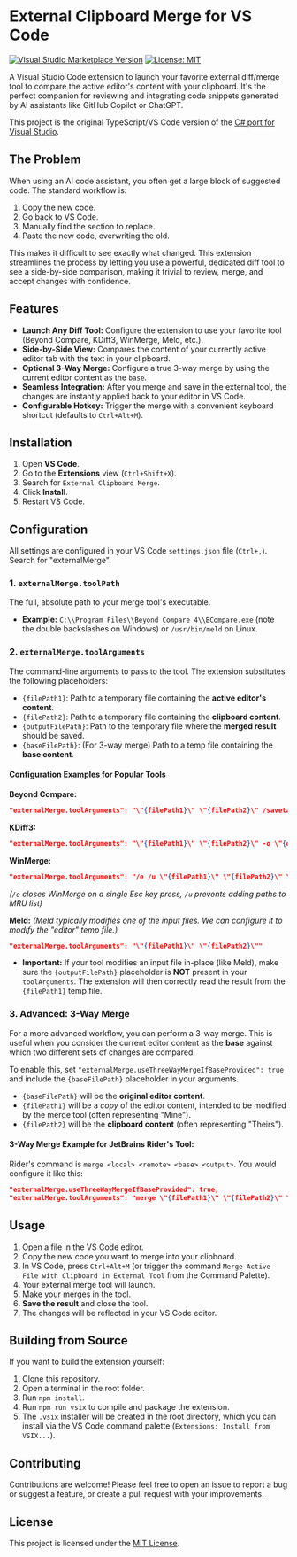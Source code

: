 # External Clipboard Merge for VS Code

[![Visual Studio Marketplace Version](https://img.shields.io/visual-studio-marketplace/v/Mjosdrone.external-clipboard-merge?style=for-the-badge&logo=visual-studio-code&label=VS%20Marketplace)](https://marketplace.visualstudio.com/items?itemName=Mjosdrone.external-clipboard-merge)
[![License: MIT](https://img.shields.io/badge/License-MIT-blue.svg?style=for-the-badge)](https://opensource.org/licenses/MIT)

A Visual Studio Code extension to launch your favorite external diff/merge tool to compare the active editor's content with your clipboard. It's the perfect companion for reviewing and integrating code snippets generated by AI assistants like GitHub Copilot or ChatGPT.

This project is the original TypeScript/VS Code version of the [C# port for Visual Studio](https://github.com/alexis-/Clipboard-Merge-for-Visual-Studio).

## The Problem

When using an AI code assistant, you often get a large block of suggested code. The standard workflow is:
1. Copy the new code.
2. Go back to VS Code.
3. Manually find the section to replace.
4. Paste the new code, overwriting the old.

This makes it difficult to see exactly what changed. This extension streamlines the process by letting you use a powerful, dedicated diff tool to see a side-by-side comparison, making it trivial to review, merge, and accept changes with confidence.

## Features

- **Launch Any Diff Tool:** Configure the extension to use your favorite tool (Beyond Compare, KDiff3, WinMerge, Meld, etc.).
- **Side-by-Side View:** Compares the content of your currently active editor tab with the text in your clipboard.
- **Optional 3-Way Merge:** Configure a true 3-way merge by using the current editor content as the `base`.
- **Seamless Integration:** After you merge and save in the external tool, the changes are instantly applied back to your editor in VS Code.
- **Configurable Hotkey:** Trigger the merge with a convenient keyboard shortcut (defaults to `Ctrl+Alt+M`).

## Installation

1. Open **VS Code**.
2. Go to the **Extensions** view (`Ctrl+Shift+X`).
3. Search for `External Clipboard Merge`.
4. Click **Install**.
5. Restart VS Code.

## Configuration

All settings are configured in your VS Code `settings.json` file (`Ctrl+,`). Search for "externalMerge".

### 1. `externalMerge.toolPath`
The full, absolute path to your merge tool's executable.
- **Example:** `C:\\Program Files\\Beyond Compare 4\\BCompare.exe` (note the double backslashes on Windows) or `/usr/bin/meld` on Linux.

### 2. `externalMerge.toolArguments`
The command-line arguments to pass to the tool. The extension substitutes the following placeholders:

- `{filePath1}`: Path to a temporary file containing the **active editor's content**.
- `{filePath2}`: Path to a temporary file containing the **clipboard content**.
- `{outputFilePath}`: Path to the temporary file where the **merged result** should be saved.
- `{baseFilePath}`: (For 3-way merge) Path to a temp file containing the **base content**.

#### Configuration Examples for Popular Tools

**Beyond Compare:**
```json
"externalMerge.toolArguments": "\"{filePath1}\" \"{filePath2}\" /savetarget=\"{outputFilePath}\""
```

**KDiff3:**
```json
"externalMerge.toolArguments": "\"{filePath1}\" \"{filePath2}\" -o \"{outputFilePath}\""
```

**WinMerge:**
```json
"externalMerge.toolArguments": "/e /u \"{filePath1}\" \"{filePath2}\" \"{outputFilePath}\""
```
*(`/e` closes WinMerge on a single Esc key press, `/u` prevents adding paths to MRU list)*

**Meld:**
*(Meld typically modifies one of the input files. We can configure it to modify the "editor" temp file.)*
```json
"externalMerge.toolArguments": "\"{filePath1}\" \"{filePath2}\""
```
- **Important:** If your tool modifies an input file in-place (like Meld), make sure the `{outputFilePath}` placeholder is **NOT** present in your `toolArguments`. The extension will then correctly read the result from the `{filePath1}` temp file.

### 3. Advanced: 3-Way Merge

For a more advanced workflow, you can perform a 3-way merge. This is useful when you consider the current editor content as the **base** against which two different sets of changes are compared.

To enable this, set `"externalMerge.useThreeWayMergeIfBaseProvided": true` and include the `{baseFilePath}` placeholder in your arguments.

- `{baseFilePath}` will be the **original editor content**.
- `{filePath1}` will be a *copy* of the editor content, intended to be modified by the merge tool (often representing "Mine").
- `{filePath2}` will be the **clipboard content** (often representing "Theirs").

#### 3-Way Merge Example for JetBrains Rider's Tool:
Rider's command is `merge <local> <remote> <base> <output>`. You would configure it like this:

```json
"externalMerge.useThreeWayMergeIfBaseProvided": true,
"externalMerge.toolArguments": "merge \"{filePath1}\" \"{filePath2}\" \"{baseFilePath}\" \"{outputFilePath}\""
```

## Usage

1. Open a file in the VS Code editor.
2. Copy the new code you want to merge into your clipboard.
3. In VS Code, press `Ctrl+Alt+M` (or trigger the command `Merge Active File with Clipboard in External Tool` from the Command Palette).
4. Your external merge tool will launch.
5. Make your merges in the tool.
6. **Save the result** and close the tool.
7. The changes will be reflected in your VS Code editor.

## Building from Source

If you want to build the extension yourself:
1. Clone this repository.
2. Open a terminal in the root folder.
3. Run `npm install`.
4. Run `npm run vsix` to compile and package the extension.
5. The `.vsix` installer will be created in the root directory, which you can install via the VS Code command palette (`Extensions: Install from VSIX...`).

## Contributing

Contributions are welcome! Please feel free to open an issue to report a bug or suggest a feature, or create a pull request with your improvements.

## License

This project is licensed under the [MIT License](LICENSE).